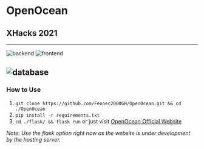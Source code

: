 # OpenOcean
## XHacks 2021
----------------------------------------------------------------------------------------------------
![backend](https://img.shields.io/badge/frontend-python-yellow?%250Astyle=plastic&logo=appveyor)
![frontend](https://img.shields.io/badge/frontend-HTML/CSS/JS-orange?%250Astyle=plastic&logo=appveyor)

![database](https://img.shields.io/badge/database-mongodb-dartmouthgreen?style=for-the-badge&logo=appveyor)
----------------------------------------------------------------------------------------------------
### How to Use
1. `git clone https://github.com/Fennec2000GH/OpenOcean.git && cd ./OpenOcean` 
2. `pip install -r requirements.txt`
3. `cd ./flask/ && flask run` or just visit [OpenOcean Official Website](http://open-ocean.tech/)

*Note: Use the flask option right now as the website is under development by the hosting server.*
